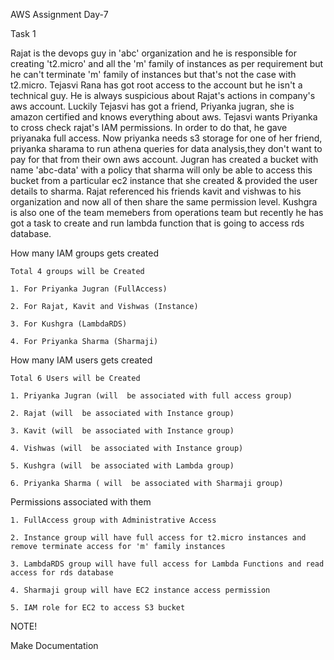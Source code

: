 AWS Assignment Day-7


Task 1

Rajat is the devops guy in 'abc' organization and he is responsible for creating 't2.micro' and all the 'm' family of instances as per requirement but he can't terminate 'm' family of instances but that's not the case with t2.micro. Tejasvi Rana has got root access to the account but he isn't a technical guy. He is always suspicious about Rajat's actions in company's aws account. Luckily Tejasvi has got a friend, Priyanka jugran, she is amazon certified and knows everything about aws. Tejasvi wants Priyanka to cross check rajat's IAM permissions. In order to do that, he gave priyanaka full access. Now priyanka needs s3 storage for one of her friend, priyanka sharama to run athena queries for data analysis,they don't want to pay for that from their own aws account. Jugran has created a bucket with name 'abc-data' with a policy that sharma will only be able to access this bucket from a particular ec2 instance that she created & provided the user details to sharma. Rajat referenced his friends kavit and vishwas to his organization and now all of then share the same permission level.
Kushgra is also one of the team memebers from operations team but recently he has got a task to create and run lambda function that is going to access rds database.


How many IAM groups gets created

```
Total 4 groups will be Created

1. For Priyanka Jugran (FullAccess)

2. For Rajat, Kavit and Vishwas (Instance)

3. For Kushgra (LambdaRDS)

4. For Priyanka Sharma (Sharmaji)

```
How many IAM users gets created

```
Total 6 Users will be Created

1. Priyanka Jugran (will  be associated with full access group)

2. Rajat (will  be associated with Instance group)

3. Kavit (will  be associated with Instance group)

4. Vishwas (will  be associated with Instance group)

5. Kushgra (will  be associated with Lambda group)

6. Priyanka Sharma ( will  be associated with Sharmaji group)
```
Permissions associated with them

```
1. FullAccess group with Administrative Access

2. Instance group will have full access for t2.micro instances and remove terminate access for 'm' family instances

3. LambdaRDS group will have full access for Lambda Functions and read access for rds database

4. Sharmaji group will have EC2 instance access permission

5. IAM role for EC2 to access S3 bucket
```
NOTE!

Make Documentation